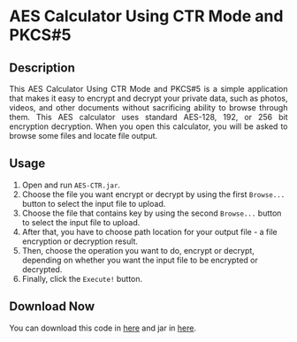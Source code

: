 AES Calculator Using CTR Mode and PKCS#5
===

## Description
<p style="text-align:justify">
    This AES Calculator Using CTR Mode and PKCS#5 is a simple application that makes it easy to encrypt and decrypt your private data, such as photos, videos, and other documents without sacrificing ability to browse through them. This AES calculator uses standard AES-128, 192, or 256 bit encryption decryption. When you open this calculator, you will be asked to browse some files and locate file output.
</p>

## Usage
1. Open and run `AES-CTR.jar`.
2. Choose the file you want encrypt or decrypt by using the first `Browse...` button to select the input file to upload.
3. Choose the file that contains key by using the second `Browse...` button to select the input file to upload. 
4. After that, you have to choose path location for your output file - a file encryption or decryption result. 
5. Then, choose the operation you want to do, encrypt or decrypt, depending on whether you want the input file to be encrypted or decrypted. 
6. Finally, click the `Execute!` button. 

## Download Now
You can download this code in [here](https://github.com/salsanads/AES-CTR) and jar in [here](bit.ly/AES-CTR).


